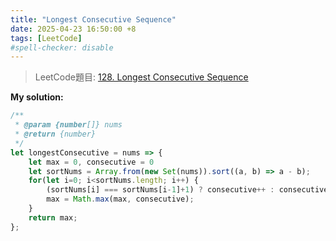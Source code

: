 ```yaml
---
title: "Longest Consecutive Sequence"
date: 2025-04-23 16:50:00 +8
tags: [LeetCode]
#spell-checker: disable
---
```


> LeetCode題目: [128. Longest Consecutive Sequence](https://leetcode.com/problems/longest-consecutive-sequence/description/?envType=problem-list-v2&envId=rewycgxm)

**My solution:**
```js
/**
 * @param {number[]} nums
 * @return {number}
 */
let longestConsecutive = nums => {
    let max = 0, consecutive = 0
    let sortNums = Array.from(new Set(nums)).sort((a, b) => a - b);
    for(let i=0; i<sortNums.length; i++) {
        (sortNums[i] === sortNums[i-1]+1) ? consecutive++ : consecutive = 1;
        max = Math.max(max, consecutive);
    }
    return max;
};
```
